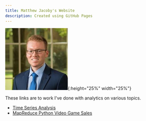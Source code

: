 ```yaml
---
title: Matthew Jacoby's Website
description: Created using GitHub Pages
---
```


![Picture of me](JacobyMatthew.jpg){:height="25%" width="25%"}

These links are to work I've done with analytics on various topics.

- [Time Series Analysis](/timeseries/index.md)
- [MapReduce Python Video Game Sales](http://github.com/mpjacoby/MRJobVideoGameSales)
